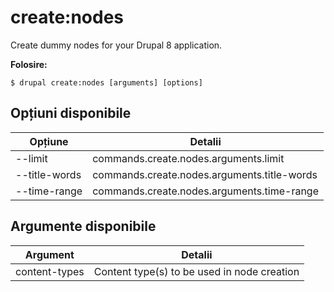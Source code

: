 # create:nodes
Create dummy nodes for your Drupal 8 application.

**Folosire:**
```
$ drupal create:nodes [arguments] [options] 
```

## Opțiuni disponibile
Opțiune | Detalii
-------|-------------
--limit | commands.create.nodes.arguments.limit
--title-words | commands.create.nodes.arguments.title-words
--time-range | commands.create.nodes.arguments.time-range

## Argumente disponibile
Argument | Detalii
---------|-------------
content-types | Content type(s) to be used in node creation
